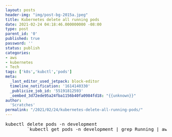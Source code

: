 ```yaml
---
layout: posts
header-img: "img/post-bg-2015a.jpeg"
title: Kubernetes delete all running pods
date: 2021-02-24 04:18:46.000000000 -08:00
type: post
parent_id: '0'
published: true
password: ''
status: publish
categories:
- aws
- kubernetes
- Tech
tags: ['k8s','kubctl','pods']
meta:
  _last_editor_used_jetpack: block-editor
  timeline_notification: '1614140330'
  _publicize_job_id: '55191812593'
  _oembed_3d72ede95a24fba1156b40fa0984fd18: "{{unknown}}"
author:
  'Scratches'
permalink: "/2021/02/24/kubernetes-delete-all-running-pods/"
---
```


<pre>kubectl delete pods -n development 
        `kubectl get pods -n development | grep Running | awk '{print $1}'`</pre>

